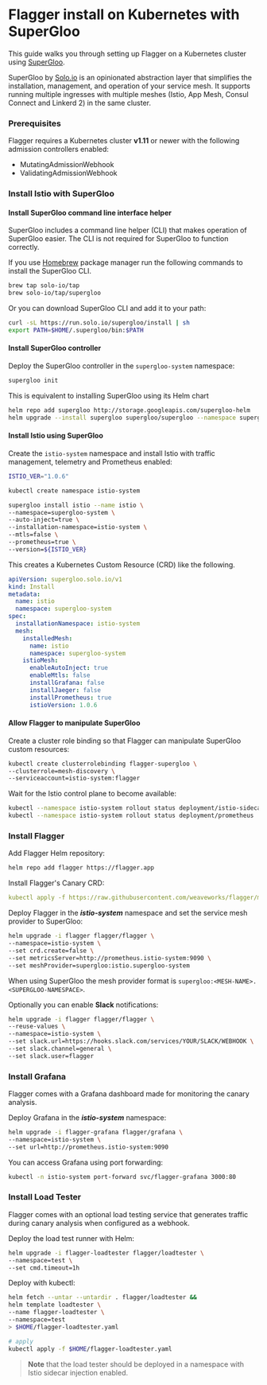 # Flagger install on Kubernetes with SuperGloo

This guide walks you through setting up Flagger on a Kubernetes cluster using [SuperGloo](https://github.com/solo-io/supergloo).

SuperGloo by [Solo.io](https://solo.io) is an opinionated abstraction layer that simplifies the installation, management, and operation of your service mesh.
It supports running multiple ingresses with multiple meshes (Istio, App Mesh, Consul Connect and Linkerd 2) in the same cluster.

### Prerequisites

Flagger requires a Kubernetes cluster **v1.11** or newer with the following admission controllers enabled:

* MutatingAdmissionWebhook
* ValidatingAdmissionWebhook

### Install Istio with SuperGloo

#### Install SuperGloo command line interface helper

SuperGloo includes a command line helper (CLI) that makes operation of SuperGloo easier.
The CLI is not required for SuperGloo to function correctly.

If you use [Homebrew](https://brew.sh) package manager run the following
commands to install the SuperGloo CLI.

```bash
brew tap solo-io/tap
brew solo-io/tap/supergloo
```

Or you can download SuperGloo CLI and add it to your path:

```bash
curl -sL https://run.solo.io/supergloo/install | sh
export PATH=$HOME/.supergloo/bin:$PATH
```

#### Install SuperGloo controller

Deploy the SuperGloo controller in the `supergloo-system` namespace:

```bash
supergloo init
```

This is equivalent to installing SuperGloo using its Helm chart

```bash
helm repo add supergloo http://storage.googleapis.com/supergloo-helm
helm upgrade --install supergloo supergloo/supergloo --namespace supergloo-system
```

#### Install Istio using SuperGloo

Create the `istio-system` namespace and install Istio with traffic management, telemetry and Prometheus enabled:

```bash
ISTIO_VER="1.0.6"

kubectl create namespace istio-system

supergloo install istio --name istio \
--namespace=supergloo-system \
--auto-inject=true \
--installation-namespace=istio-system \
--mtls=false \
--prometheus=true \
--version=${ISTIO_VER}
```

This creates a Kubernetes Custom Resource (CRD) like the following.

```yaml
apiVersion: supergloo.solo.io/v1
kind: Install
metadata:
  name: istio
  namespace: supergloo-system
spec:
  installationNamespace: istio-system
  mesh:
    installedMesh:
      name: istio
      namespace: supergloo-system
    istioMesh:
      enableAutoInject: true
      enableMtls: false
      installGrafana: false
      installJaeger: false
      installPrometheus: true
      istioVersion: 1.0.6
```

#### Allow Flagger to manipulate SuperGloo

Create a cluster role binding so that Flagger can manipulate SuperGloo custom resources:

```bash
kubectl create clusterrolebinding flagger-supergloo \
--clusterrole=mesh-discovery \
--serviceaccount=istio-system:flagger
```

Wait for the Istio control plane to become available:

```bash
kubectl --namespace istio-system rollout status deployment/istio-sidecar-injector
kubectl --namespace istio-system rollout status deployment/prometheus
```

### Install Flagger

Add Flagger Helm repository:

```bash
helm repo add flagger https://flagger.app
```

Install Flagger's Canary CRD:

```yaml
kubectl apply -f https://raw.githubusercontent.com/weaveworks/flagger/master/artifacts/flagger/crd.yaml
```

Deploy Flagger in the _**istio-system**_ namespace and set the service mesh provider to SuperGloo:

```bash
helm upgrade -i flagger flagger/flagger \
--namespace=istio-system \
--set crd.create=false \
--set metricsServer=http://prometheus.istio-system:9090 \
--set meshProvider=supergloo:istio.supergloo-system
```

When using SuperGloo the mesh provider format is `supergloo:<MESH-NAME>.<SUPERGLOO-NAMESPACE>`.

Optionally you can enable **Slack** notifications:

```bash
helm upgrade -i flagger flagger/flagger \
--reuse-values \
--namespace=istio-system \
--set slack.url=https://hooks.slack.com/services/YOUR/SLACK/WEBHOOK \
--set slack.channel=general \
--set slack.user=flagger
```

### Install Grafana

Flagger comes with a Grafana dashboard made for monitoring the canary analysis.

Deploy Grafana in the _**istio-system**_ namespace:

```bash
helm upgrade -i flagger-grafana flagger/grafana \
--namespace=istio-system \
--set url=http://prometheus.istio-system:9090
```

You can access Grafana using port forwarding:

```bash
kubectl -n istio-system port-forward svc/flagger-grafana 3000:80
```

### Install Load Tester

Flagger comes with an optional load testing service that generates traffic
during canary analysis when configured as a webhook.

Deploy the load test runner with Helm:

```bash
helm upgrade -i flagger-loadtester flagger/loadtester \
--namespace=test \
--set cmd.timeout=1h
```

Deploy with kubectl:

```bash
helm fetch --untar --untardir . flagger/loadtester &&
helm template loadtester \
--name flagger-loadtester \
--namespace=test
> $HOME/flagger-loadtester.yaml

# apply
kubectl apply -f $HOME/flagger-loadtester.yaml
```

> **Note** that the load tester should be deployed in a namespace with Istio sidecar injection enabled.
